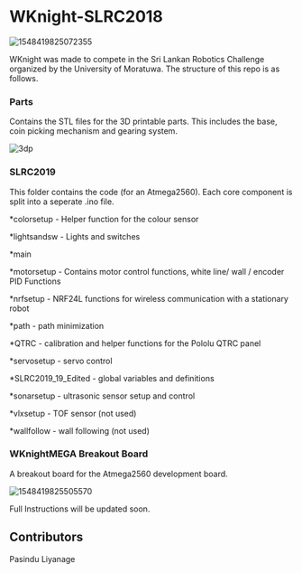 # WKnight-SLRC2018

![1548419825072355](https://user-images.githubusercontent.com/20635670/51747364-3ae64780-20cf-11e9-8cfd-2c1b6907573e.jpg)


WKnight was made to compete in the Sri Lankan Robotics Challenge organized by the University of Moratuwa. 
The structure of this repo is as follows.

### Parts
Contains the STL files for the 3D printable parts. This includes the base, coin picking mechanism and gearing system.


![3dp](https://user-images.githubusercontent.com/20635670/51748099-6407d780-20d1-11e9-87e5-ea295178b698.jpg)


### SLRC2019
This folder contains the code (for an Atmega2560). Each core component is split into a seperate .ino file. 

*colorsetup - Helper function for the colour sensor

*lightsandsw - Lights and switches

*main

*motorsetup - Contains motor control functions, white line/ wall / encoder PID Functions

*nrfsetup - NRF24L functions for wireless communication with a stationary robot

*path - path minimization

*QTRC - calibration and helper functions for the Pololu QTRC panel

*servosetup - servo control

*SLRC2019_19_Edited - global variables and definitions

*sonarsetup - ultrasonic sensor setup and control

*vlxsetup - TOF sensor (not used)

*wallfollow - wall following (not used)



### WKnightMEGA Breakout Board 
A breakout board for the Atmega2560 development board.


![1548419825505570](https://user-images.githubusercontent.com/20635670/51747911-cd3b1b00-20d0-11e9-85c0-6088132c5a65.jpg)


Full Instructions will be updated soon.



## Contributors
Pasindu Liyanage
